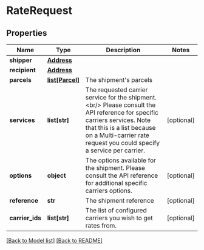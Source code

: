 # RateRequest

## Properties
Name | Type | Description | Notes
------------ | ------------- | ------------- | -------------
**shipper** | [**Address**](Address.md) |  | 
**recipient** | [**Address**](Address.md) |  | 
**parcels** | [**list[Parcel]**](Parcel.md) | The shipment&#39;s parcels | 
**services** | **list[str]** |  The requested carrier service for the shipment.&lt;br/&gt; Please consult the API reference for specific carriers services.  Note that this is a list because on a Multi-carrier rate request you could specify a service per carrier.  | [optional] 
**options** | **object** |  The options available for the shipment.  Please consult the API reference for additional specific carriers options.  | [optional] 
**reference** | **str** | The shipment reference | [optional] 
**carrier_ids** | **list[str]** |  The list of configured carriers you wish to get rates from.  | [optional] 

[[Back to Model list]](../README.md#documentation-for-models) [[Back to README]](../README.md)


